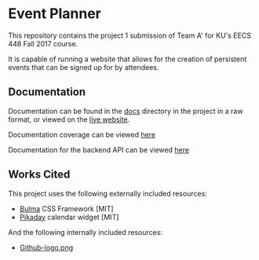 # Event Planner

This repository contains the project 1 submission of Team A' for KU's EECS 448 Fall 2017 course.

It is capable of running a website that allows for the creation of persistent events that can be signed up for by attendees.

## Documentation

Documentation can be found in the [docs](docs) directory in the project in a raw format, or viewed on the [live website](https://448.benhaney.com/docs/).

Documentation coverage can be viewed [here](https://448.benhaney.com/docs/source.html)

Documentation for the backend API can be viewed [here](https://448.benhaney.com/docs/manual/api.html)

## Works Cited

This project uses the following externally included resources:
* [Bulma](http://bulma.io/) CSS Framework [MIT]
* [Pikaday](https://dbushell.com/Pikaday/) calendar widget [MIT]

And the following internally included resources:
* [Github-logo.png](public/img/gh.png)
